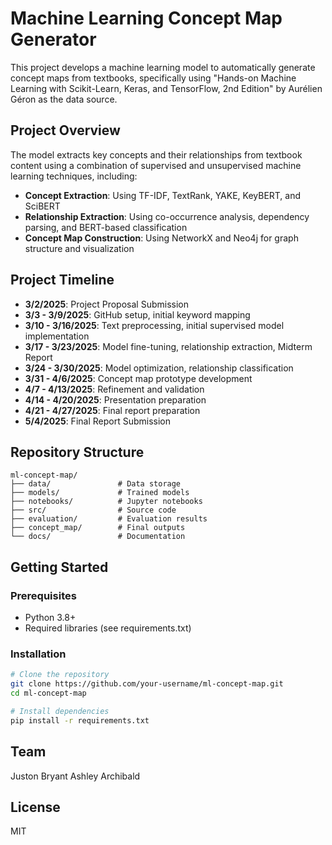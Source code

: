 # Machine Learning Concept Map Generator

This project develops a machine learning model to automatically generate concept maps from textbooks, specifically using "Hands-on Machine Learning with Scikit-Learn, Keras, and TensorFlow, 2nd Edition" by Aurélien Géron as the data source.

## Project Overview

The model extracts key concepts and their relationships from textbook content using a combination of supervised and unsupervised machine learning techniques, including:

- **Concept Extraction**: Using TF-IDF, TextRank, YAKE, KeyBERT, and SciBERT
- **Relationship Extraction**: Using co-occurrence analysis, dependency parsing, and BERT-based classification
- **Concept Map Construction**: Using NetworkX and Neo4j for graph structure and visualization

## Project Timeline

- **3/2/2025**: Project Proposal Submission
- **3/3 - 3/9/2025**: GitHub setup, initial keyword mapping
- **3/10 - 3/16/2025**: Text preprocessing, initial supervised model implementation
- **3/17 - 3/23/2025**: Model fine-tuning, relationship extraction, Midterm Report
- **3/24 - 3/30/2025**: Model optimization, relationship classification
- **3/31 - 4/6/2025**: Concept map prototype development
- **4/7 - 4/13/2025**: Refinement and validation
- **4/14 - 4/20/2025**: Presentation preparation
- **4/21 - 4/27/2025**: Final report preparation
- **5/4/2025**: Final Report Submission

## Repository Structure

```
ml-concept-map/
├── data/               # Data storage
├── models/             # Trained models
├── notebooks/          # Jupyter notebooks
├── src/                # Source code
├── evaluation/         # Evaluation results
├── concept_map/        # Final outputs
└── docs/               # Documentation
```

## Getting Started

### Prerequisites
- Python 3.8+
- Required libraries (see requirements.txt)

### Installation
```bash
# Clone the repository
git clone https://github.com/your-username/ml-concept-map.git
cd ml-concept-map

# Install dependencies
pip install -r requirements.txt
```

## Team

Juston Bryant
Ashley Archibald

## License

MIT
